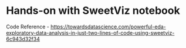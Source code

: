 # Hands-on with SweetViz notebook
Code Reference - https://towardsdatascience.com/powerful-eda-exploratory-data-analysis-in-just-two-lines-of-code-using-sweetviz-6c943d32f34
